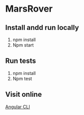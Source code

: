 # MarsRover

## Install andd run locally
1. npm install
2. Npm start

## Run tests
1. npm install
2. Npm test

## Visit online
[Angular CLI](https://github.com/angular/angular-cli)
 
 
